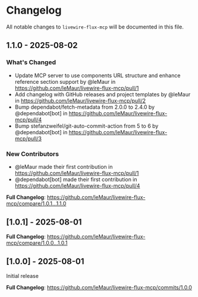 # Changelog

All notable changes to `livewire-flux-mcp` will be documented in this file.

## 1.1.0 - 2025-08-02

### What's Changed

* Update MCP server to use components URL structure and enhance reference section support by @leMaur in https://github.com/leMaur/livewire-flux-mcp/pull/1
* Add changelog with GitHub releases and project templates by @leMaur in https://github.com/leMaur/livewire-flux-mcp/pull/2
* Bump dependabot/fetch-metadata from 2.0.0 to 2.4.0 by @dependabot[bot] in https://github.com/leMaur/livewire-flux-mcp/pull/4
* Bump stefanzweifel/git-auto-commit-action from 5 to 6 by @dependabot[bot] in https://github.com/leMaur/livewire-flux-mcp/pull/3

### New Contributors

* @leMaur made their first contribution in https://github.com/leMaur/livewire-flux-mcp/pull/1
* @dependabot[bot] made their first contribution in https://github.com/leMaur/livewire-flux-mcp/pull/4

**Full Changelog**: https://github.com/leMaur/livewire-flux-mcp/compare/1.0.1...1.1.0

## [1.0.1] - 2025-08-01

**Full Changelog**: https://github.com/leMaur/livewire-flux-mcp/compare/1.0.0...1.0.1

## [1.0.0] - 2025-08-01

Initial release

**Full Changelog**: https://github.com/leMaur/livewire-flux-mcp/commits/1.0.0
